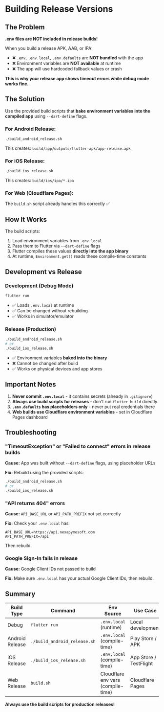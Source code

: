 # Building Release Versions

## The Problem

**.env files are NOT included in release builds!**

When you build a release APK, AAB, or IPA:
- ❌ `.env`, `.env.local`, `.env.defaults` are **NOT bundled** with the app
- ❌ Environment variables are **NOT available** at runtime
- ❌ The app will use hardcoded fallback values or crash

**This is why your release app shows timeout errors while debug mode works fine.**

## The Solution

Use the provided build scripts that **bake environment variables into the compiled app** using `--dart-define` flags.

### For Android Release:

```bash
./build_android_release.sh
```

This creates: `build/app/outputs/flutter-apk/app-release.apk`

### For iOS Release:

```bash
./build_ios_release.sh
```

This creates: `build/ios/ipa/*.ipa`

### For Web (Cloudflare Pages):

The `build.sh` script already handles this correctly ✅

## How It Works

The build scripts:
1. Load environment variables from `.env.local`
2. Pass them to Flutter via `--dart-define` flags
3. Flutter compiles these values **directly into the app binary**
4. At runtime, `Environment.get()` reads these compile-time constants

## Development vs Release

### Development (Debug Mode)
```bash
flutter run
```
- ✅ Loads `.env.local` at runtime
- ✅ Can be changed without rebuilding
- ✅ Works in simulator/emulator

### Release (Production)
```bash
./build_android_release.sh
# or
./build_ios_release.sh
```
- ✅ Environment variables **baked into the binary**
- ❌ Cannot be changed after build
- ✅ Works on physical devices and app stores

## Important Notes

1. **Never commit `.env.local`** - it contains secrets (already in `.gitignore`)
2. **Always use build scripts for releases** - don't run `flutter build` directly
3. **`.env.defaults` has placeholders only** - never put real credentials there
4. **Web builds use Cloudflare environment variables** - set in Cloudflare Pages dashboard

## Troubleshooting

### "TimeoutException" or "Failed to connect" errors in release builds

**Cause:** App was built without `--dart-define` flags, using placeholder URLs

**Fix:** Rebuild using the provided scripts:
```bash
./build_android_release.sh
# or
./build_ios_release.sh
```

### "API returns 404" errors

**Cause:** `API_BASE_URL` or `API_PATH_PREFIX` not set correctly

**Fix:** Check your `.env.local` has:
```
API_BASE_URL=https://api.nexapymesoft.com
API_PATH_PREFIX=/api
```

Then rebuild.

### Google Sign-In fails in release

**Cause:** Google Client IDs not passed to build

**Fix:** Make sure `.env.local` has your actual Google Client IDs, then rebuild.

## Summary

| Build Type | Command | Env Source | Use Case |
|------------|---------|------------|----------|
| Debug | `flutter run` | `.env.local` (runtime) | Local development |
| Android Release | `./build_android_release.sh` | `.env.local` (compile-time) | Play Store / APK |
| iOS Release | `./build_ios_release.sh` | `.env.local` (compile-time) | App Store / TestFlight |
| Web Release | `build.sh` | Cloudflare env vars (compile-time) | Cloudflare Pages |

**Always use the build scripts for production releases!**
